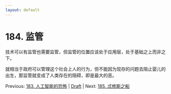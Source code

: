 ```yaml
---
layout: default
---
```

# 184. 监管

技术可以有监管也需要监管，但监管的位置应该处于应用层，处于基础之上而非之下。

就相当于政府可以管理这个社会上人的行为，但不能因为现存的问题去阻止婴儿的出生，那监管就变成了人类存在的阻碍，即是最大的恶。

Previous: [183. 人工智能的恐怖](183.md) | [Draft](../Draft.md) | Next: [185. 忒修斯之船](185.md)